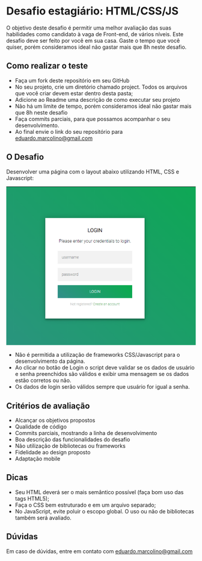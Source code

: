 # Desafio estagiário: HTML/CSS/JS

O objetivo deste desafio é permitir uma melhor avaliação das suas habilidades como candidato à vaga de Front-end, de vários níveis. Este desafio deve ser feito por você em sua casa. Gaste o tempo que você quiser, porém consideramos ideal não gastar mais que 8h neste desafio.

## Como realizar o teste

- Faça um fork deste repositório em seu GitHub
- No seu projeto, crie um diretório chamado project. Todos os arquivos que você criar devem estar dentro desta pasta;
- Adicione ao Readme uma descrição de como executar seu projeto
- Não há um limite de tempo, porém consideramos ideal não gastar mais que 8h neste desafio
- Faça commits parciais, para que possamos acompanhar o seu desenvolvimento.
- Ao final envie o link do seu repositório para eduardo.marcolino@gmail.com

## O Desafio

Desenvolver uma página com o layout abaixo utilizando HTML, CSS e Javascript:

![preview](preview.png)

- Não é permitida a utilização de frameworks CSS/Javascript para o desenvolvimento da página.
- Ao clicar no botão de Login o script deve validar se os dados de usuário e senha preenchidos são válidos e exibir uma mensagem se os dados estão corretos ou não.
- Os dados de login serão válidos sempre que usuário for igual a senha.

## Critérios de avaliação

- Alcançar os objetivos propostos
- Qualidade de código
- Commits parciais, mostrando a linha de desenvolvimento
- Boa descrição das funcionalidades do desafio
- Não utilização de bibliotecas ou frameworks
- Fidelidade ao design proposto
- Adaptação mobile

## Dicas

- Seu HTML deverá ser o mais semântico possível (faça bom uso das tags HTML5);
- Faça o CSS bem estruturado e em um arquivo separado;
- No JavaScript, evite poluir o escopo global. O uso ou não de bibliotecas também será avaliado.

## Dúvidas

Em caso de dúvidas, entre em contato com eduardo.marcolino@gmail.com
